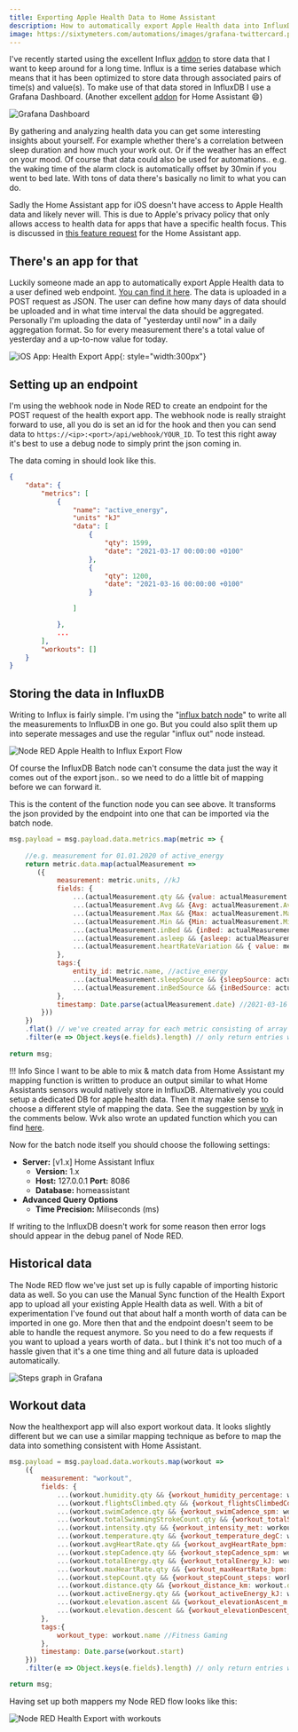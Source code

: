 ```yaml
---
title: Exporting Apple Health Data to Home Assistant
description: How to automatically export Apple Health data into InfluxDB with Home Assistant and Node RED.
image: https://sixtymeters.com/automations/images/grafana-twittercard.png
---
```


I've recently started using the excellent Influx [addon](/software/home-assistant/#addons) to store data that I want to keep around for a long time. Influx is a time series database which means that it has been optimized to store data through associated pairs of time(s) and value(s). To make use of that data stored in InfluxDB I use a Grafana Dashboard. (Another excellent [addon](/software/home-assistant/#addons) for Home Assistant 😄)

![Grafana Dashboard](images/grafana_health_stats.png)

By gathering and analyzing health data you can get some interesting insights about yourself. For example whether there's a correlation between sleep duration and how much your work out. Or if the weather has an effect on your mood. Of course that data could also be used for automations.. e.g. the waking time of the alarm clock is automatically offset by 30min if you went to bed late. With tons of data there's basically no limit to what you can do.

Sadly the Home Assistant app for iOS doesn't have access to Apple Health data and likely never will. This is due to Apple's privacy policy that only allows access to health data for apps that have a specific health focus. This is discussed in [this feature request](https://github.com/home-assistant/iOS/issues/85) for the Home Assistant app.

## There's an app for that

Luckily someone made an app to automatically export Apple Health data to a user defined web endpoint. [You can find it here](https://www.healthexportapp.com/). The data is uploaded in a POST request as JSON. The user can define how many days of data should be uploaded and in what time interval the data should be aggregated.
Personally I'm uploading the data of "yesterday until now" in a daily aggregation format. So for every measurement there's a total value of yesterday and a up-to-now value for today.

![iOS App: Health Export App](images/ios-apple-health-auto-export.png){: style="width:300px"}

## Setting up an endpoint

I'm using the webhook node in Node RED to create an endpoint for the POST request of the health export app. The webhook node is really straight forward to use, all you do is set an id for the hook and then you can send data to `https://<ip>:<port>/api/webhook/YOUR_ID`. To test this right away it's best to use a debug node to simply print the json coming in.

The data coming in should look like this.
```json
{
    "data": {
        "metrics": [
            {
                "name": "active_energy",
                "units" "kJ"
                "data": [
                    {
                        "qty": 1599,
                        "date": "2021-03-17 00:00:00 +0100"
                    },
                    {
                        "qty": 1200,
                        "date": "2021-03-16 00:00:00 +0100"
                    }

                ]

            },
            ...
        ],
        "workouts": []
    }
}
```

## Storing the data in InfluxDB
Writing to Influx is fairly simple. I'm using the "[influx batch node](https://flows.nodered.org/node/node-red-contrib-influxdb)" to write all the measurements to InfluxDB in one go. But you could also split them up into seperate messages and use the regular "influx out" node instead.

![Node RED Apple Health to Influx Export Flow](images/health-export-to-influx-db.png)

Of course the InfluxDB Batch node can't consume the data just the way it comes out of the export json.. so we need to do a little bit of mapping before we can forward it. 

This is the content of the function node you can see above. It transforms the json provided by the endpoint into one that can be imported via the batch node.
```javascript
msg.payload = msg.payload.data.metrics.map(metric => {
    
    //e.g. measurement for 01.01.2020 of active_energy
    return metric.data.map(actualMeasurement =>
       ({
            measurement: metric.units, //kJ
            fields: {
                ...(actualMeasurement.qty && {value: actualMeasurement.qty}), //2500 default
                ...(actualMeasurement.Avg && {Avg: actualMeasurement.Avg}), //Heartrate special
                ...(actualMeasurement.Max && {Max: actualMeasurement.Max}), //Heartrate special
                ...(actualMeasurement.Min && {Min: actualMeasurement.Min}), //Heartrate special
                ...(actualMeasurement.inBed && {inBed: actualMeasurement.inBed}), //Bed special
                ...(actualMeasurement.asleep && {asleep: actualMeasurement.asleep}), //Bed special
				...(actualMeasurement.heartRateVariation && { value: measurement.heartRateVariation.length }), //irregular heartrate special
            },
            tags:{
                entity_id: metric.name, //active_energy
                ...(actualMeasurement.sleepSource && {sleepSource: actualMeasurement.sleepSource}), //Bed special
                ...(actualMeasurement.inBedSource && {inBedSource: actualMeasurement.inBedSource}) //Bed special
            },
            timestamp: Date.parse(actualMeasurement.date) //2021-03-16 00:00:00 +0100
        }))
    })
	.flat() // we've created array for each metric consisting of array of measurements
	.filter(e => Object.keys(e.fields).length) // only return entries with fields
	
return msg;
```
!!! Info
    Since I want to be able to mix & match data from Home Assistant my mapping function is written to produce an output similar to what Home Assistants sensors would
    natively store in InfluxDB. Alternatively you could setup a dedicated DB for apple health data. Then it may make sense to choose a different style of mapping the data.
    See the suggestion by [wvk](http://disq.us/p/2h0cehp) in the comments below. Wvk also wrote an updated function which you can find [here](https://gist.github.com/wivaku/2d0dde069b4575a85e2d0c8f90342043).

Now for the batch node itself you should choose the following settings:

+ **Server:** [v1.x] Home Assistant Influx
    + **Version:** 1.x
    + **Host:** 127.0.0.1 **Port:** 8086
    + **Database:** homeassistant
+ **Advanced Query Options**
    + **Time Precision:** Miliseconds (ms)

If writing to the InfluxDB doesn't work for some reason then error logs should appear in the debug panel of Node RED.

## Historical data

The Node RED flow we've just set up is fully capable of importing historic data as well. So you can use the Manual Sync function of the Health Export app to upload all your existing Apple Health data as well. With a bit of experimentation I've found out that about half a month worth of data can be imported in one go. More then that and the endpoint doesn't seem to be able to handle the request anymore. So you need to do a few requests if you want to upload a years worth of data.. but I think it's not too much of a hassle given that it's a one time thing and all future data is uploaded automatically.

![Steps graph in Grafana](images/steps-2020-grafana.png)

## Workout data

Now the healthexport app will also export workout data. It looks slightly different but we can use a similar mapping technique as before to map the data
into something consistent with Home Assistant.

```javascript
msg.payload = msg.payload.data.workouts.map(workout =>
    ({
        measurement: "workout",
        fields: {
            ...(workout.humidity.qty && {workout_humidity_percentage: workout.humidity.qty}), //62
            ...(workout.flightsClimbed.qty && {workout_flightsClimbedCount_stairs: workout.flightsClimbed.qty}), //0
            ...(workout.swimCadence.qty && {workout_swimCadence_spm: workout.swimCadence.qty}), //0
            ...(workout.totalSwimmingStrokeCount.qty && {workout_totalSwimmingStrokeCount_strokes: workout.totalSwimmingStrokeCount.qty}), //0   
            ...(workout.intensity.qty && {workout_intensity_met: workout.intensity.qty}), //8.7823
            ...(workout.temperature.qty && {workout_temperature_degC: workout.temperature.qty}), //3.9
            ...(workout.avgHeartRate.qty && {workout_avgHeartRate_bpm: workout.avgHeartRate.qty}), //140.78
            ...(workout.stepCadence.qty && {workout_stepCadence_spm: workout.stepCadence.qty}), //1.449
            ...(workout.totalEnergy.qty && {workout_totalEnergy_kJ: workout.totalEnergy.qty}), //1723.616
            ...(workout.maxHeartRate.qty && {workout_maxHeartRate_bpm: workout.maxHeartRate.qty}), //170
            ...(workout.stepCount.qty && {workout_stepCount_steps: workout.stepCount.qty}), //3081
            ...(workout.distance.qty && {workout_distance_km: workout.distance.qty}), //0
            ...(workout.activeEnergy.qty && {workout_activeEnergy_kJ: workout.activeEnergy.qty}), //1471
            ...(workout.elevation.ascent && {workout_elevationAscent_m: workout.elevation.ascent}), //0
            ...(workout.elevation.descent && {workout_elevationDescent_m: workout.elevation.descent}), //0
        },
        tags:{
            workout_type: workout.name //Fitness Gaming
        },
        timestamp: Date.parse(workout.start) 
    }))
	.filter(e => Object.keys(e.fields).length) // only return entries with fields

return msg;
```
Having set up both mappers my Node RED flow looks like this:

![Node RED Health Export with workouts](images/node-red-health-export-with-workouts.png)
